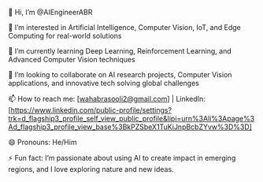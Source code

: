 👋 Hi, I’m @AIEngineerABR

👀 I’m interested in Artificial Intelligence, Computer Vision, IoT, and Edge Computing for real-world solutions

🌱 I’m currently learning Deep Learning, Reinforcement Learning, and Advanced Computer Vision techniques

💞️ I’m looking to collaborate on AI research projects, Computer Vision applications, and innovative tech solving global challenges

📫 How to reach me: [wahabrasooli2@gmail.com] | LinkedIn: [https://www.linkedin.com/public-profile/settings?trk=d_flagship3_profile_self_view_public_profile&lipi=urn%3Ali%3Apage%3Ad_flagship3_profile_view_base%3BkPZSbeX1TuKiJnpBcbZYvw%3D%3D]

😄 Pronouns: He/Him

⚡ Fun fact: I’m passionate about using AI to create impact in emerging regions, and I love exploring nature and new ideas.

<!---
AIEngineerABR/AIEngineerABR is a ✨ special ✨ repository because its `README.md` (this file) appears on your GitHub profile.
You can click the Preview link to take a look at your changes.
--->
